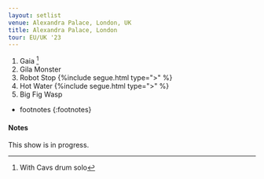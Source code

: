 ```yaml
---
layout: setlist
venue: Alexandra Palace, London, UK
title: Alexandra Palace, London
tour: EU/UK '23
---
```


1. Gaia
    [^1]
2. Gila Monster
3. Robot Stop
   {%include segue.html type=">" %}
4. Hot Water
   {%include segue.html type=">" %}
5. Big Fig Wasp

<!--snippet-->

* footnotes
{:footnotes}
[^1]: With Cavs drum solo

#### Notes 
This show is in progress.
